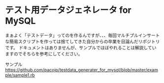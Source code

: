 # テスト用データジェネレータ for MySQL

まぁよく「テストデータ」ってのを作るんですが、、、毎回マルチプルインサートな簡易スクリプトを作っては捨てしてきた自分からの卒業を目論んだリポジトリです。
ドキュメントはありませんが、サンプルでほぼやれることは解説していますのでそちらを参考にしてください。

サンプル
https://github.com/pacojp/testdata_generater_for_mysql/blob/master/example/sample1.rb

